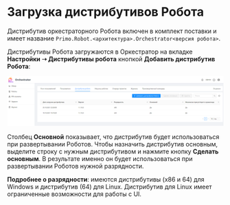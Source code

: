 # Загрузка дистрибутивов Робота

Дистрибутив оркестраторного Робота включен в комплект поставки и имеет название `Primo.Robot.<архитектура>.Orchestrator<версия робота>`.

Дистрибутивы Робота загружаются в Оркестратор на вкладке **Настройки ➝ Дистрибутивы робота** кнопкой **Добавить дистрибутив Робота**:

![](<../../.gitbook/assets/0 (16)>)

Столбец **Основной** показывает, что дистрибутив будет использоваться при развертывании Роботов. Чтобы назначить дистрибутив основным, выделите строку с нужным дистрибутивом и нажмите кнопку **Сделать основным**. В результате именно он будет использоваться при развертывании Роботов нужной разрядности. 

**Подробнее о разрядности**: имеются дистрибутивы (x86 и 64) для Windows и дистрибутив (64) для Linux. Дистрибутив для Linux имеет ограниченные возможности для работы с UI. 
